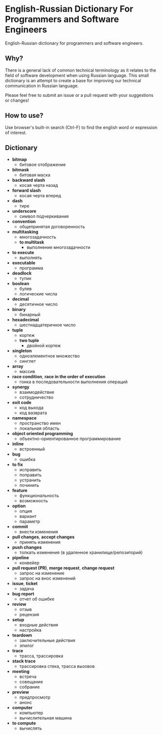 # English-Russian Dictionary For Programmers and Software Engineers

English-Russian dictionary for programmers and software engineers.

## Why?

There is a general lack of common technical terminology as it relates to the field of software development when using Russian language.
This small dictionary is an attempt to create a base for improving our technical communication in Russian language.

Please feel free to submit an issue or a pull request with your suggestions or changes!

## How to use?

Use browser's built-in search (Ctrl-F) to find the english word or expression of interest.

## Dictionary
* **bitmap**
  - битовое отображение
* **bitmask**
  - битовая маска
* **backward slash**
  - косая черта назад
* **forward slash**
  - косая черта вперед
* **dash**
  - тире
* **underscore**
  - символ подчеркивания
* **convention**
  - общепринятая договоренность
* **multitasking**
  - многозадачность
  - **to multitask**
    - выполнение многозадачности
* **to execute**
  - выполнять
* **executable**
  - программа
* **deadlock**
  - тупик
* **boolean**
  - булев
  - логические числа
* **decimal**
  - десятичное число
* **binary**
  - бинарный
* **hexadecimal**
  - шестнадцатеричное число
* **tuple**
  - кортеж
  - **two tuple**
    - двойной кортеж
* **singleton**
  - одноэлементное множество
  - синглет
* **array**
  - массив
* **race condition**, **race in the order of execution**
  - гонка в последовательности выполнения операций
* **synergy**
  - взаимодействие
  - сотрудничество
* **exit code**
  - код выхода
  - код вазврата
* **namespace**
  - пространство имен
  - локальная область
* **object oriented programming**
  - объектно-ориентированное программирование
* **inline**
  - встроенный
* **bug**
  - ошибка
* **to fix**
  - исправить
  - поправить
  - устранить
  - починить
* **feature**
  - функциональность
  - возможность
* **option**
  - опция
  - вариант
  - параметр
* **commit**
  - внести изменения
* **pull changes**, **accept changes**
  - принять изменения
* **push changes**
  - толкать изменения (в удаленное хранилище/репозиторий)
* **pipeline**
  - конвейер
* **pull request (PR)**, **merge request**, **change request**
  - запрос на изменение
  - запрос на внос изменений
* **issue**, **ticket**
  - задачa
* **bug report**
  - отчет об ошибке
* **review**
  - отзыв
  - рецензия
* **setup**
  - входные действия
  - настройка
* **teardown**
  - заключительные действия
  - эпилог
* **trace**
  - трасса, трассировка
* **stack trace**
  - трассировка стека, трасса вызовов
* **meeting**
  - встреча
  - совещание
  - собрание
* **preview**
  - предпросмотр
  - анонс
* **computer**
  - компьютер
  - вычислительная машина
* **to compute**
  - вычислять
